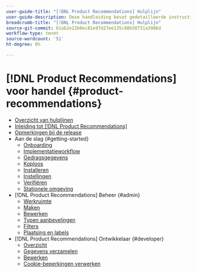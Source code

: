 ```yaml
---
user-guide-title: "[!DNL Product Recommendations] Hulplijn"
user-guide-description: Deze handleiding bevat gedetailleerde instructies voor het gebruik van [!DNL Product Recommendations] uit Adobe Commerce.
breadcrumb-title: "[!DNL Product Recommendations] Hulplijn"
source-git-commit: 81ab2e22b0ec81e97d27ee135c88b50731a3986d
workflow-type: tm+mt
source-wordcount: '51'
ht-degree: 0%

---
```


# [!DNL Product Recommendations] voor handel {#product-recommendations}

- [Overzicht van hulplijnen](guide-overview.md)
- [Inleiding tot [!DNL Product Recommendations]](overview.md)
- [Opmerkingen bij de release](release-notes.md)
- Aan de slag {#getting-started}
   - [Onboarding](onboarding.md)
   - [Implementatieworkflow](implementation-workflow.md)
   - [Gedragsgegevens](behavioral-data.md)
   - [Koploos](headless.md)
   - [Installeren](install-configure.md)
   - [Instellingen](settings.md)
   - [Verifiëren](verify.md)
   - [Stationele omgeving](staging-environment.md)
- [!DNL Product Recommendations] Beheer {#admin}
   - [Werkruimte](workspace.md)
   - [Maken](create.md)
   - [Bewerken](edit.md)
   - [Typen aanbevelingen](type.md)
   - [Filters](filters.md)
   - [Plaatsing en labels](placement.md)
- [!DNL Product Recommendations] Ontwikkelaar {#developer}
   - [Overzicht](development-overview.md)
   - [Gegevens verzamelen](events.md)
   - [Bewerken](customize.md)
   - [Cookie-beperkingen verwerken](setting-cookie.md)
